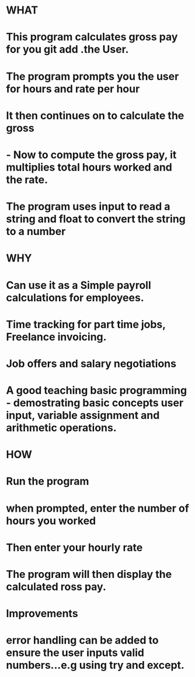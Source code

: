 # WHAT 
# This program calculates gross pay for you git add .the User.
# The program prompts you the user for hours and rate per hour 
# It then continues on to calculate the gross
# - Now to compute the gross pay, it multiplies total hours worked and the rate.
# The program uses input to read a string and float to convert the string to a number

# WHY 
# Can use it as a Simple payroll calculations for employees.
# Time tracking for part time jobs, Freelance invoicing.
# Job offers and salary negotiations
# A good teaching basic programming - demostrating basic concepts user input, variable assignment and arithmetic operations.

# HOW
# Run the program
# when prompted, enter the number of hours you worked
# Then enter your hourly rate
# The program will then display the calculated ross pay.

# Improvements 
# error handling can be added to ensure the user inputs valid numbers...e.g using try and except.
